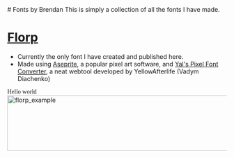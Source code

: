  <link rel="stylesheet" type="text/css" href="style.css">
# Fonts by Brendan
This is simply a collection of all the fonts I have made.

# [Florp](https://github.com/BrendanDesrosiers/Fonts-by-Brendan/blob/main/FLORP.ttf) 
* Currently the only font I have created and published here.
* Made using [Aseprite](https://www.aseprite.org/), a popular pixel art software, and [Yal's Pixel Font Converter](https://yal.cc/tools/pixel-font/), a neat webtool developed by YellowAfterlife (Vadym Diachenko)

<span style="font-family: Florp;">Hello world</span>
<img width="1234" height="128" alt="florp_example" src="https://github.com/user-attachments/assets/da0ff1fd-6102-450e-af65-83eff90056c8" />
